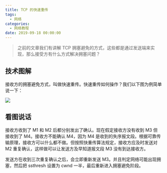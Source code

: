 ```yaml
---
title: TCP 的快速重传
tags:
  - 网络
categories:
  - 网络教程
date: 2019-09-18 00:00:00
---
```


> 之前的文章我们有讲解 TCP 拥塞避免的方式，这些都是通过发送端来实现，那么接受方有什么方式解决拥塞问题？

<!-- more -->

## 技术图解

接收方的拥塞避免方式，叫做快速重传。快速重传如何操作？我们以下图为例简单说一下：

![](https://cdn.dusays.com/2019/09/71-1.jpg)

## 看图说话

接收方收到了 M1 和 M2 后都分别发出了确认。现在假定接收方没有收到 M3 但接收到了 M4。接收方不能确认 M4，因为 M4 是收到的失序报文段。根据可靠传输原理，接收方可以什么都不做。但按照快重传算法规定，接收方应及时发送对 M2 重复确认，这样做可以让发送方及早知道报文段 M3 没有到达接收方。

发送方在收到三次重复确认之后，会立即重新发送 M3。并且判定网络可能出现拥塞，然后把 ssthresh 设置为 cwnd 一半，最后重新进入拥塞避免阶段。